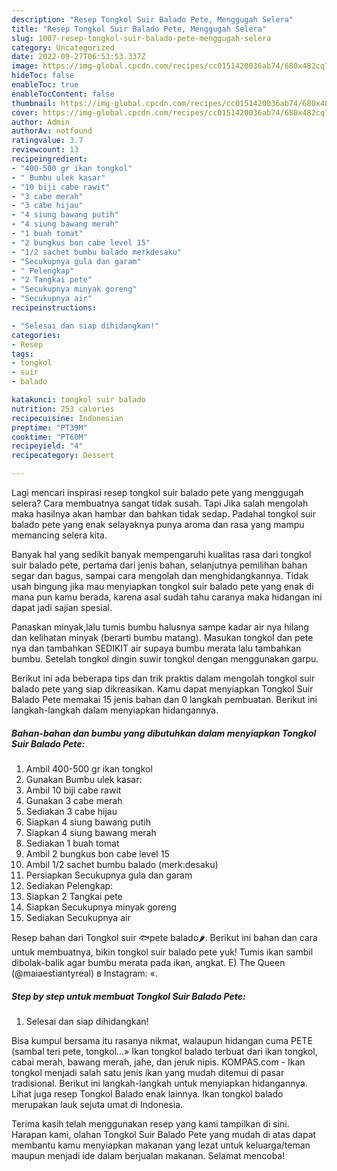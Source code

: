 ```yaml
---
description: "Resep Tongkol Suir Balado Pete, Menggugah Selera"
title: "Resep Tongkol Suir Balado Pete, Menggugah Selera"
slug: 1007-resep-tongkol-suir-balado-pete-menggugah-selera
category: Uncategorized
date: 2022-09-27T06:53:53.337Z
image: https://img-global.cpcdn.com/recipes/cc0151420036ab74/680x482cq70/tongkol-suir-balado-pete-foto-resep-utama.jpg
hideToc: false
enableToc: true
enableTocContent: false
thumbnail: https://img-global.cpcdn.com/recipes/cc0151420036ab74/680x482cq70/tongkol-suir-balado-pete-foto-resep-utama.jpg
cover: https://img-global.cpcdn.com/recipes/cc0151420036ab74/680x482cq70/tongkol-suir-balado-pete-foto-resep-utama.jpg
author: Admin
authorAv: notfound
ratingvalue: 3.7
reviewcount: 13
recipeingredient:
- "400-500 gr ikan tongkol"
- " Bumbu ulek kasar"
- "10 biji cabe rawit"
- "3 cabe merah"
- "3 cabe hijau"
- "4 siung bawang putih"
- "4 siung bawang merah"
- "1 buah tomat"
- "2 bungkus bon cabe level 15"
- "1/2 sachet bumbu balado merkdesaku"
- "Secukupnya gula dan garam"
- " Pelengkap"
- "2 Tangkai pete"
- "Secukupnya minyak goreng"
- "Secukupnya air"
recipeinstructions:

- "Selesai dan siap dihidangkan!"
categories:
- Resep
tags:
- tongkol
- suir
- balado

katakunci: tongkol suir balado 
nutrition: 253 calories
recipecuisine: Indonesian
preptime: "PT39M"
cooktime: "PT60M"
recipeyield: "4"
recipecategory: Dessert

---
```



Lagi mencari inspirasi resep tongkol suir balado pete yang menggugah selera? Cara membuatnya sangat tidak susah. Tapi Jika salah mengolah maka hasilnya akan hambar dan bahkan tidak sedap. Padahal tongkol suir balado pete yang enak selayaknya punya aroma dan rasa yang mampu memancing selera kita.


Banyak hal yang sedikit banyak mempengaruhi kualitas rasa dari tongkol suir balado pete, pertama dari jenis bahan, selanjutnya pemilihan bahan segar dan bagus, sampai cara mengolah dan menghidangkannya. Tidak usah bingung jika mau menyiapkan tongkol suir balado pete yang enak di mana pun kamu berada, karena asal sudah tahu caranya maka hidangan ini dapat jadi sajian spesial.

Panaskan minyak,lalu tumis bumbu halusnya sampe kadar air nya hilang dan kelihatan minyak (berarti bumbu matang). Masukan tongkol dan pete nya dan tambahkan SEDIKIT air supaya bumbu merata lalu tambahkan bumbu. Setelah tongkol dingin suwir tongkol dengan menggunakan garpu.


Berikut ini ada beberapa tips dan trik praktis dalam mengolah tongkol suir balado pete yang siap dikreasikan. Kamu dapat menyiapkan Tongkol Suir Balado Pete memakai 15 jenis bahan dan 0 langkah pembuatan. Berikut ini langkah-langkah dalam menyiapkan hidangannya.

<!--inarticleads1-->

##### Bahan-bahan dan bumbu yang dibutuhkan dalam menyiapkan Tongkol Suir Balado Pete:

1. Ambil 400-500 gr ikan tongkol
1. Gunakan  Bumbu ulek kasar:
1. Ambil 10 biji cabe rawit
1. Gunakan 3 cabe merah
1. Sediakan 3 cabe hijau
1. Siapkan 4 siung bawang putih
1. Siapkan 4 siung bawang merah
1. Sediakan 1 buah tomat
1. Ambil 2 bungkus bon cabe level 15
1. Ambil 1/2 sachet bumbu balado (merk:desaku)
1. Persiapkan Secukupnya gula dan garam
1. Sediakan  Pelengkap:
1. Siapkan 2 Tangkai pete
1. Siapkan Secukupnya minyak goreng
1. Sediakan Secukupnya air


Resep bahan dari Tongkol suir 🐟pete balado🌶. Berikut ini bahan dan cara untuk membuatnya, bikin tongkol suir balado pete yuk! Tumis ikan sambil dibolak-balik agar bumbu merata pada ikan, angkat. E) The Queen (@maiaestiantyreal) в Instagram: «. 

<!--inarticleads2-->

##### Step by step untuk membuat Tongkol Suir Balado Pete:


1. Selesai dan siap dihidangkan!

Bisa kumpul bersama itu rasanya nikmat, walaupun hidangan cuma PETE (sambal teri pete, tongkol…» Ikan tongkol balado terbuat dari ikan tongkol, cabai merah, bawang merah, jahe, dan jeruk nipis. KOMPAS.com - Ikan tongkol menjadi salah satu jenis ikan yang mudah ditemui di pasar tradisional. Berikut ini langkah-langkah untuk menyiapkan hidangannya. Lihat juga resep Tongkol Balado enak lainnya. Ikan tongkol balado merupakan lauk sejuta umat di Indonesia. 

Terima kasih telah menggunakan resep yang kami tampilkan di sini. Harapan kami, olahan Tongkol Suir Balado Pete yang mudah di atas dapat membantu kamu menyiapkan makanan yang lezat untuk keluarga/teman maupun menjadi ide dalam berjualan makanan. Selamat mencoba!
